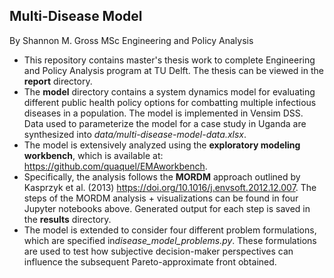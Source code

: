 ## Multi-Disease Model
By Shannon M. Gross
MSc Engineering and Policy Analysis

* This repository contains master's thesis work to complete Engineering and Policy Analysis program at TU Delft. The thesis can be viewed in the **report** directory.
* The **model** directory contains a system dynamics model for evaluating different public health policy options for combatting multiple infectious diseases in a population. The model is implemented in Vensim DSS. Data used to parameterize the model for a case study in Uganda are synthesized into *data/multi-disease-model-data.xlsx*.
* The model is extensively analyzed using the **exploratory modeling workbench**, which is available at: https://github.com/quaquel/EMAworkbench.
* Specifically, the analysis follows the **MORDM** approach outlined by
Kasprzyk et al. (2013) https://doi.org/10.1016/j.envsoft.2012.12.007. The steps of the MORDM analysis + visualizations can be found in four Jupyter notebooks above. Generated output for each step is saved in the **results** directory.
* The model is extended to consider four different problem formulations, which are specified in*disease_model_problems.py*. These formulations are used to test how subjective decision-maker perspectives can influence the subsequent Pareto-approximate front obtained.
